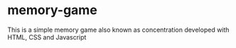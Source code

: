 # memory-game
This is a simple memory game also known as concentration developed with HTML, CSS and Javascript
